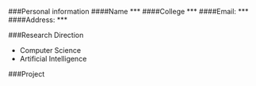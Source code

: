 ###Personal information
####Name ***
####College ***
####Email: ***
####Address: ***

###Research Direction
- Computer Science
- Artificial Intelligence

###Project
